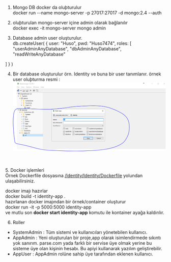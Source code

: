 1. Mongo DB docker da oluþturulur <br />
docker run --name mongo-server -p 27017:27017 -d mongo:2.4 --auth

2. oluþturulan mongo-server içine admin olarak bağlanılır <br />
docker exec -it mongo-server mongo admin

3. Database admin user oluşturulur. <br />
db.createUser( { user: "Huso",
          pwd: "Huso7474",
          roles: [ "userAdminAnyDatabase",
                   "dbAdminAnyDatabase",
                   "readWriteAnyDatabase"

] } )

4. Bir database oluşturulur örn. Identity ve buna bir user tanımlanır. örnek user oluþturma resmi : <br /> 
![alt text](readme/mongo-user.PNG)
<br>
<br>
5. Docker işlemleri <br>
 Örnek Dockerfile dosyasına <a href="/Identity/Identity/Dockerfile"> /Identity/Identity/Dockerfile</a> yolundan ulaşabilirsiniz. 
<br>

docker imajı hazırlar <br>
docker build -t identity-app . <br>
hazırlanan docker imajından bir örnek/container oluşturur <br>
docker run -it -p 5000:5000 identity-app <br>
ve mutlu son  <b>docker start identity-app</b> komutu ile kontainer ayağa kaldırılır.

6. Roller 
<ul>
<li> SystemAdmin : Tüm sistemi ve kullanıcıları yönetebilen kullanıcı. </li>
<li> AppAdmin    : Yeni oluşturulan bir proje,app olarak isimlendirmede  sıkıntı yok sanırım. parse.com yada farklı bir servise üye olmak yerine bu sisteme üye olan kişinin hesabı. Bu apiyi kullanarak yazılım geliştirebilir. </li>
<li> AppUser     :  AppAdmin rolüne sahip üye tarafından eklenen kullanıcı. </li>
</ul>
